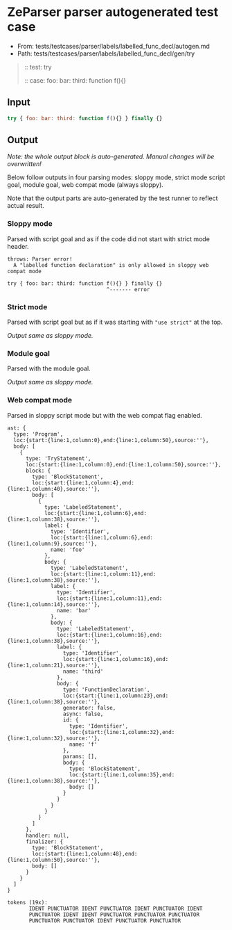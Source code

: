 # ZeParser parser autogenerated test case

- From: tests/testcases/parser/labels/labelled_func_decl/autogen.md
- Path: tests/testcases/parser/labels/labelled_func_decl/gen/try

> :: test: try
>
> :: case: foo: bar: third: function f(){}

## Input


`````js
try { foo: bar: third: function f(){} } finally {}
`````

## Output

_Note: the whole output block is auto-generated. Manual changes will be overwritten!_

Below follow outputs in four parsing modes: sloppy mode, strict mode script goal, module goal, web compat mode (always sloppy).

Note that the output parts are auto-generated by the test runner to reflect actual result.

### Sloppy mode

Parsed with script goal and as if the code did not start with strict mode header.

`````
throws: Parser error!
  A "labelled function declaration" is only allowed in sloppy web compat mode

try { foo: bar: third: function f(){} } finally {}
                                ^------- error
`````

### Strict mode

Parsed with script goal but as if it was starting with `"use strict"` at the top.

_Output same as sloppy mode._

### Module goal

Parsed with the module goal.

_Output same as sloppy mode._

### Web compat mode

Parsed in sloppy script mode but with the web compat flag enabled.

`````
ast: {
  type: 'Program',
  loc:{start:{line:1,column:0},end:{line:1,column:50},source:''},
  body: [
    {
      type: 'TryStatement',
      loc:{start:{line:1,column:0},end:{line:1,column:50},source:''},
      block: {
        type: 'BlockStatement',
        loc:{start:{line:1,column:4},end:{line:1,column:40},source:''},
        body: [
          {
            type: 'LabeledStatement',
            loc:{start:{line:1,column:6},end:{line:1,column:38},source:''},
            label: {
              type: 'Identifier',
              loc:{start:{line:1,column:6},end:{line:1,column:9},source:''},
              name: 'foo'
            },
            body: {
              type: 'LabeledStatement',
              loc:{start:{line:1,column:11},end:{line:1,column:38},source:''},
              label: {
                type: 'Identifier',
                loc:{start:{line:1,column:11},end:{line:1,column:14},source:''},
                name: 'bar'
              },
              body: {
                type: 'LabeledStatement',
                loc:{start:{line:1,column:16},end:{line:1,column:38},source:''},
                label: {
                  type: 'Identifier',
                  loc:{start:{line:1,column:16},end:{line:1,column:21},source:''},
                  name: 'third'
                },
                body: {
                  type: 'FunctionDeclaration',
                  loc:{start:{line:1,column:23},end:{line:1,column:38},source:''},
                  generator: false,
                  async: false,
                  id: {
                    type: 'Identifier',
                    loc:{start:{line:1,column:32},end:{line:1,column:32},source:''},
                    name: 'f'
                  },
                  params: [],
                  body: {
                    type: 'BlockStatement',
                    loc:{start:{line:1,column:35},end:{line:1,column:38},source:''},
                    body: []
                  }
                }
              }
            }
          }
        ]
      },
      handler: null,
      finalizer: {
        type: 'BlockStatement',
        loc:{start:{line:1,column:48},end:{line:1,column:50},source:''},
        body: []
      }
    }
  ]
}

tokens (19x):
       IDENT PUNCTUATOR IDENT PUNCTUATOR IDENT PUNCTUATOR IDENT
       PUNCTUATOR IDENT IDENT PUNCTUATOR PUNCTUATOR PUNCTUATOR
       PUNCTUATOR PUNCTUATOR IDENT PUNCTUATOR PUNCTUATOR
`````

